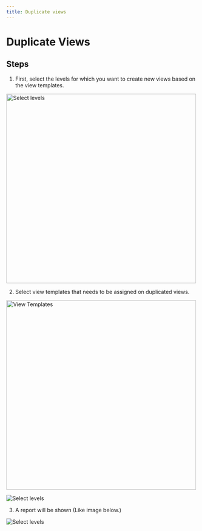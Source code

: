 ```yaml
---
title: Duplicate views
---
```


# Duplicate Views

## Steps
1. First, select the levels for which you want to create new views based on the view templates.

<img src="https://pars-bim.github.io/docs/Assets/Select-levels.jpg" alt="Select levels" width="500">

2. Select view templates that needs to be assigned on duplicated views.

<img src="https://pars-bim.github.io/docs/Assets/Select-view-templates.jpg" alt="View Templates" width="500">

![Select levels](https://pars-bim.github.io/docs/Assets/Select-view-templates.jpg)

3. A report will be shown (Like image below.)

![Select levels](https://pars-bim.github.io/docs/Assets/Views-created.jpg)


